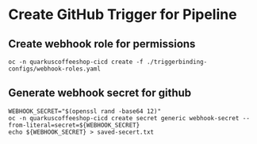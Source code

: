 # Create GitHub Trigger for Pipeline

## Create webhook role for permissions 
```
oc -n quarkuscoffeeshop-cicd create -f ./triggerbinding-configs/webhook-roles.yaml
```
## Generate webhook secret for github
```
WEBHOOK_SECRET="$(openssl rand -base64 12)"
oc -n quarkuscoffeeshop-cicd create secret generic webhook-secret --from-literal=secret=${WEBHOOK_SECRET}
echo ${WEBHOOK_SECRET} > saved-secert.txt
```